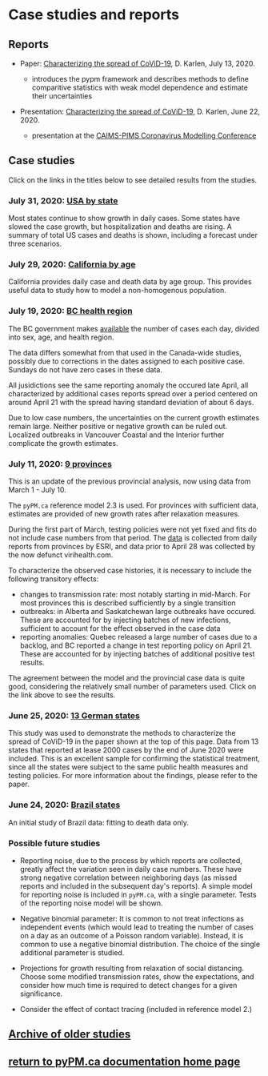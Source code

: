 # Case studies and reports

## Reports

* Paper: [Characterizing the spread of CoViD-19](reports/Characterizing_spread.pdf), D. Karlen, July 13, 2020.
    * introduces the pypm framework and describes methods to define comparitive statistics with weak model dependence
    and estimate their uncertainties

* Presentation: [Characterizing the spread of CoViD-19](reports/pims_karlen20200622.pdf), D. Karlen, June 22, 2020.
    * presentation at the [CAIMS-PIMS Coronavirus Modelling Conference](https://www.pims.math.ca/scientific-event/200622-cpcmc)

## Case studies

Click on the links in the titles below to see detailed results from the studies.

### July 31, 2020: [USA by state](usa20200731/index.md)

Most states continue to show growth in daily cases.
Some states have slowed the case growth, but hospitalization and deaths
are rising.
A summary of total US cases and deaths is shown,
including a forecast under three scenarios.

### July 29, 2020: [California by age](california20200729/index.md)

California provides daily case and death data by age group.
This provides useful data
to study how to model a non-homogenous population.

### July 19, 2020: [BC health region](bc20200719/index.md)

The BC government makes [available](http://www.bccdc.ca/health-info/diseases-conditions/covid-19/data)
the number of cases each day, divided into sex, age, and health region.

The data differs somewhat from that used in the Canada-wide studies, possibly due to corrections in
the dates assigned to each positive case. Sundays do not have zero cases in these data.

All jusidictions see the same reporting anomaly the occured late April, all characterized by additional
cases reports spread over a period centered on around April 21 with the spread having standard
deviation of about 6 days.

Due to low case numbers, the uncertainties on the current growth estimates remain large.
Neither positive or negative growth can be ruled out.
Localized outbreaks in Vancouver Coastal and the Interior further complicate the growth estimates.

### July 11, 2020: [9 provinces](prov20200711/index.md)

This is an update of the previous provincial analysis, now using data from March 1 - July 10.

The ``pyPM.ca`` reference model 2.3 is used.
For provinces with sufficient data, estimates are provided
of new growth rates after relaxation measures.

During the first part of March, testing policies were not yet fixed
and fits do not include case numbers from that period.
The [data](https://resources-covid19canada.hub.arcgis.com/datasets/provincial-daily-totals)
is collected from daily reports from provinces by ESRI,
and data prior to April 28 was collected by the now defunct virihealth.com.

To characterize the observed case histories, it is necessary to include the following transitory
effects:
* changes to transmission rate: most notably starting in mid-March. For most provinces this is described
sufficiently by a single transition
* outbreaks: in Alberta and Saskatchewan large outbreaks have occured. These are accounted for by
injecting batches of new infections, sufficient to account for the effect observed in the case data
* reporting anomalies: Quebec released a large number of cases due to a backlog, and BC
reported a change in test reporting policy on April 21. These are accounted for by
injecting batches of additional positive test results.

The agreement between the model and the provincial case data is quite good, considering
the relatively small number of parameters used. Click on the link above to see the results.

### June 25, 2020: [13 German states](germany20200625/index.md)

This study was used to demonstrate the methods to characterize the spread of CoViD-19 in the paper shown at the top of this page.
Data from 13 states that reported at lease 2000 cases by the end of June 2020 were included.
This is an excellent sample for confirming the statistical treatment, since all the states were subject to the same
public health measures and testing policies.
For more information about the findings, please refer to the paper.

### June 24, 2020: [Brazil states](brazil20200624/index.md)

An initial study of Brazil data: fitting to death data only.

### Possible future studies

* Reporting noise, due to the process by which reports are collected, greatly affect the
variation seen in daily case numbers. These have strong negative correlation between neighboring
days (as missed reports and included in the subsequent day's reports).
A simple model for reporting noise is included in ``pyPM.ca``, with a single parameter.
Tests of the reporting noise model will be shown.

* Negative binomial parameter: It is common to not treat infections as independent events (which
would lead to treating the number of cases on a day as an outcome of a Poisson random variable).
Instead, it is common to use a negative binomial distribution.
The choice of the single additional parameter is studied.

* Projections for growth resulting from relaxation of social distancing. Choose some
modified transmission rates, show the expectations, and consider how much time is required to
detect changes for a given significance.

* Consider the effect of contact tracing (included in reference model 2.)

## [Archive of older studies](archive/index.md)

## [return to pyPM.ca documentation home page](../..)
